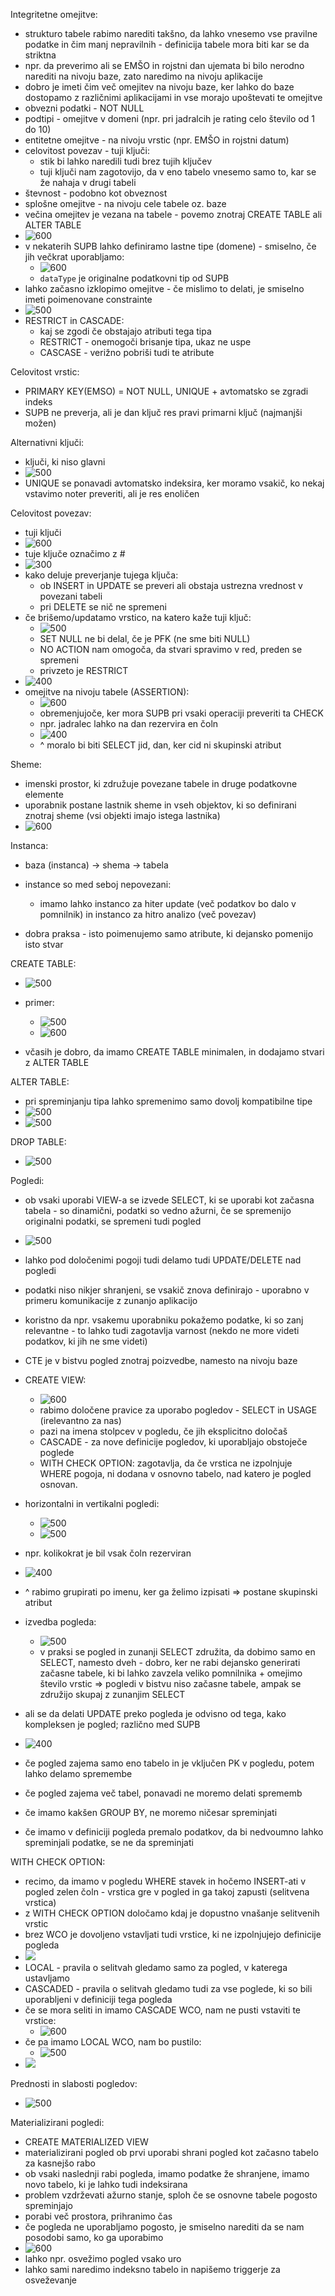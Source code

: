 
Integritetne omejitve:
- strukturo tabele rabimo narediti takšno, da lahko vnesemo vse pravilne podatke in čim manj nepravilnih - definicija tabele mora biti kar se da striktna
- npr. da preverimo ali se EMŠO in rojstni dan ujemata bi bilo nerodno narediti na nivoju baze, zato naredimo na nivoju aplikacije
- dobro je imeti čim več omejitev na nivoju baze, ker lahko do baze dostopamo z različnimi aplikacijami in vse morajo upoštevati te omejitve
- obvezni podatki - NOT NULL
- podtipi - omejitve v domeni (npr. pri jadralcih je rating celo število od 1 do 10)
- entitetne omejitve - na nivoju vrstic (npr. EMŠO in rojstni datum)
- celovitost povezav - tuji ključi:
	- stik bi lahko naredili tudi brez tujih ključev
	- tuji ključi nam zagotovijo, da v eno tabelo vnesemo samo to, kar se že nahaja v drugi tabeli
- števnost - podobno kot obveznost
- splošne omejitve - na nivoju cele tabele oz. baze
- večina omejitev je vezana na tabele - povemo znotraj CREATE TABLE ali ALTER TABLE
- ![600](Pasted%20image%2020240328144148.png)
- v nekaterih SUPB lahko definiramo lastne tipe (domene) - smiselno, če jih večkrat uporabljamo:
	- ![600](Pasted%20image%2020240328144229.png)
	- `dataType` je originalne podatkovni tip od SUPB
- lahko začasno izklopimo omejitve - če mislimo to delati, je smiselno imeti poimenovane constrainte
- ![500](Pasted%20image%2020240328144655.png)
- RESTRICT in CASCADE:
	- kaj se zgodi če obstajajo atributi tega tipa
	- RESTRICT - onemogoči brisanje tipa, ukaz ne uspe
	- CASCASE - verižno pobriši tudi te atribute

Celovitost vrstic:
- PRIMARY KEY(EMSO) = NOT NULL, UNIQUE + avtomatsko se zgradi indeks
- SUPB ne preverja, ali je dan ključ res pravi primarni ključ (najmanjši možen)

Alternativni ključi:
- ključi, ki niso glavni
- ![500](Pasted%20image%2020240328145631.png)
- UNIQUE se ponavadi avtomatsko indeksira, ker moramo vsakič, ko nekaj vstavimo noter preveriti, ali je res enoličen

Celovitost povezav:
- tuji ključi
- ![600](Pasted%20image%2020240328145913.png)
- tuje ključe označimo z #
- ![300](Pasted%20image%2020240328150118.png)
- kako deluje preverjanje tujega ključa:
	- ob INSERT in UPDATE se preveri ali obstaja ustrezna vrednost v povezani tabeli
	- pri DELETE se nič ne spremeni
- če brišemo/updatamo vrstico, na katero kaže tuji ključ:
	- ![500](Pasted%20image%2020240328150517.png)
	- SET NULL ne bi delal, če je PFK (ne sme biti NULL)
	- NO ACTION nam omogoča, da stvari spravimo v red, preden se spremeni
	- privzeto je RESTRICT
- ![400](Pasted%20image%2020240328152723.png)
- omejitve na nivoju tabele (ASSERTION):
	- ![600](Pasted%20image%2020240328152709.png)
	- obremenjujoče, ker mora SUPB pri vsaki operaciji preveriti ta CHECK
	- npr. jadralec lahko na dan rezervira en čoln
	- ![400](Pasted%20image%2020240328152948.png)
	- ^ moralo bi biti SELECT jid, dan, ker cid ni skupinski atribut

Sheme:
- imenski prostor, ki združuje povezane tabele in druge podatkovne elemente
- uporabnik postane lastnik sheme in vseh objektov, ki so definirani znotraj sheme (vsi objekti imajo istega lastnika)
- ![600](Pasted%20image%2020240328153511.png)

Instanca:
- baza (instanca) -> shema -> tabela
- instance so med seboj nepovezani:
	- imamo lahko instanco za hiter update (več podatkov bo dalo v pomnilnik) in instanco za hitro analizo (več povezav)

- dobra praksa - isto poimenujemo samo atribute, ki dejansko pomenijo isto stvar

CREATE TABLE:
- ![500](Pasted%20image%2020240328153953.png)
- primer:
	- ![500](Pasted%20image%2020240328154103.png)
	- ![600](Pasted%20image%2020240328154122.png)

- včasih je dobro, da imamo CREATE TABLE minimalen, in dodajamo stvari z ALTER TABLE

ALTER TABLE:
- pri spreminjanju tipa lahko spremenimo samo dovolj kompatibilne tipe
- ![500](Pasted%20image%2020240328154838.png)
- ![500](Pasted%20image%2020240328154850.png)

DROP TABLE:
- ![500](Pasted%20image%2020240328155051.png)

Pogledi:
- ob vsaki uporabi VIEW-a se izvede SELECT, ki se uporabi kot začasna tabela - so dinamični, podatki so vedno ažurni, če se spremenijo originalni podatki, se spremeni tudi pogled
- ![500](Pasted%20image%2020240328155334.png)
- lahko pod določenimi pogoji tudi delamo tudi UPDATE/DELETE nad pogledi
- podatki niso nikjer shranjeni, se vsakič znova definirajo - uporabno v primeru komunikacije z zunanjo aplikacijo
- koristno da npr. vsakemu uporabniku pokažemo podatke, ki so zanj relevantne - to lahko tudi zagotavlja varnost (nekdo ne more videti podatkov, ki jih ne sme videti)
- CTE je v bistvu pogled znotraj poizvedbe, namesto na nivoju baze
- CREATE VIEW:
	- ![600](Pasted%20image%2020240328162103.png)
	- rabimo določene pravice za uporabo pogledov - SELECT in USAGE (irelevantno za nas)
	- pazi na imena stolpcev v pogledu, če jih eksplicitno določaš
	- CASCADE - za nove definicije pogledov, ki uporabljajo obstoječe poglede
	- WITH CHECK OPTION: zagotavlja, da če vrstica ne izpolnjuje WHERE pogoja, ni dodana v osnovno tabelo, nad katero je pogled osnovan.
- horizontalni in vertikalni pogledi:
	- ![500](Pasted%20image%2020240328162523.png)
	- ![500](Pasted%20image%2020240328162547.png)
- npr. kolikokrat je bil vsak čoln rezerviran
- ![400](Pasted%20image%2020240328162659.png)
- ^ rabimo grupirati po imenu, ker ga želimo izpisati => postane skupinski atribut
- izvedba pogleda:
	- ![500](Pasted%20image%2020240328163034.png)
	- v praksi se pogled in zunanji SELECT združita, da dobimo samo en SELECT, namesto dveh - dobro, ker ne rabi dejansko generirati začasne tabele, ki bi lahko zavzela veliko pomnilnika + omejimo število vrstic => pogledi v bistvu niso začasne tabele, ampak se združijo skupaj z zunanjim SELECT

- ali se da delati UPDATE preko pogleda je odvisno od tega, kako kompleksen je pogled; različno med SUPB
- ![400](Pasted%20image%2020240328163727.png)
- če pogled zajema samo eno tabelo in je vključen PK v pogledu, potem lahko delamo spremembe
- če pogled zajema več tabel, ponavadi ne moremo delati sprememb
- če imamo kakšen GROUP BY, ne moremo ničesar spreminjati
- če imamo v definiciji pogleda premalo podatkov, da bi nedvoumno lahko spreminjali podatke, se ne da spreminjati

WITH CHECK OPTION:
- recimo, da imamo v pogledu WHERE stavek in hočemo INSERT-ati v pogled zelen čoln - vrstica gre v pogled in ga takoj zapusti (selitvena vrstica)
- z WITH CHECK OPTION določamo kdaj je dopustno vnašanje selitvenih vrstic
- brez WCO je dovoljeno vstavljati tudi vrstice, ki ne izpolnjujejo definicije pogleda
- ![](Pasted%20image%2020240328164458.png)
- LOCAL - pravila o selitvah gledamo samo za pogled, v katerega ustavljamo
- CASCADED - pravila o selitvah gledamo tudi za vse poglede, ki so bili uporabljeni v definiciji tega pogleda
- če se mora seliti in imamo CASCADE WCO, nam ne pusti vstaviti te vrstice:
	- ![600](Pasted%20image%2020240328164648.png)
- če pa imamo LOCAL WCO, nam bo pustilo:
	- ![500](Pasted%20image%2020240328164706.png)
- ![](Pasted%20image%2020240328164805.png)

Prednosti in slabosti pogledov:
- ![500](Pasted%20image%2020240328164904.png)

Materializirani pogledi:
- CREATE MATERIALIZED VIEW
- materializirani pogled ob prvi uporabi shrani pogled kot začasno tabelo za kasnejšo rabo
- ob vsaki naslednji rabi pogleda, imamo podatke že shranjene, imamo novo tabelo, ki je lahko tudi indeksirana
- problem vzdrževati ažurno stanje, sploh če se osnovne tabele pogosto spreminjajo
- porabi več prostora, prihranimo čas
- če pogleda ne uporabljamo pogosto, je smiselno narediti da se nam posodobi samo, ko ga uporabimo
- ![600](Pasted%20image%2020240328165801.png)
- lahko npr. osvežimo pogled vsako uro
- lahko sami naredimo indeksno tabelo in napišemo triggerje za osveževanje